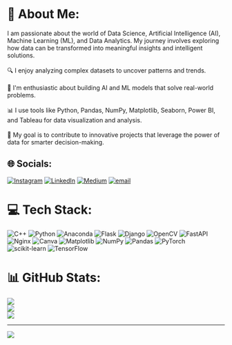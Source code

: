 # 💫 About Me:
I am passionate about the world of Data Science, Artificial Intelligence (AI), Machine Learning (ML), and Data Analytics. My journey involves exploring how data can be transformed into meaningful insights and intelligent solutions.<br><br>🔍 I enjoy analyzing complex datasets to uncover patterns and trends.<br><br>🤖 I'm enthusiastic about building AI and ML models that solve real-world problems.<br><br>📊 I use tools like Python, Pandas, NumPy, Matplotlib, Seaborn, Power BI, and Tableau for data visualization and analysis.<br><br>🎯 My goal is to contribute to innovative projects that leverage the power of data for smarter decision-making.


## 🌐 Socials:
[![Instagram](https://img.shields.io/badge/Instagram-%23E4405F.svg?logo=Instagram&logoColor=white)](https://instagram.com/prem._.028) [![LinkedIn](https://img.shields.io/badge/LinkedIn-%230077B5.svg?logo=linkedin&logoColor=white)](https://linkedin.com/in/22it127-prem) [![Medium](https://img.shields.io/badge/Medium-12100E?logo=medium&logoColor=white)](https://medium.com/@prajapatipremk) [![email](https://img.shields.io/badge/Email-D14836?logo=gmail&logoColor=white)](mailto:premprajapati6514@gmail.com) 

# 💻 Tech Stack:
![C++](https://img.shields.io/badge/c++-%2300599C.svg?style=for-the-badge&logo=c%2B%2B&logoColor=white) ![Python](https://img.shields.io/badge/python-3670A0?style=for-the-badge&logo=python&logoColor=ffdd54) ![Anaconda](https://img.shields.io/badge/Anaconda-%2344A833.svg?style=for-the-badge&logo=anaconda&logoColor=white) ![Flask](https://img.shields.io/badge/flask-%23000.svg?style=for-the-badge&logo=flask&logoColor=white) ![Django](https://img.shields.io/badge/django-%23092E20.svg?style=for-the-badge&logo=django&logoColor=white) ![OpenCV](https://img.shields.io/badge/opencv-%23white.svg?style=for-the-badge&logo=opencv&logoColor=white) ![FastAPI](https://img.shields.io/badge/FastAPI-005571?style=for-the-badge&logo=fastapi) ![Nginx](https://img.shields.io/badge/nginx-%23009639.svg?style=for-the-badge&logo=nginx&logoColor=white) ![Canva](https://img.shields.io/badge/Canva-%2300C4CC.svg?style=for-the-badge&logo=Canva&logoColor=white) ![Matplotlib](https://img.shields.io/badge/Matplotlib-%23ffffff.svg?style=for-the-badge&logo=Matplotlib&logoColor=black) ![NumPy](https://img.shields.io/badge/numpy-%23013243.svg?style=for-the-badge&logo=numpy&logoColor=white) ![Pandas](https://img.shields.io/badge/pandas-%23150458.svg?style=for-the-badge&logo=pandas&logoColor=white) ![PyTorch](https://img.shields.io/badge/PyTorch-%23EE4C2C.svg?style=for-the-badge&logo=PyTorch&logoColor=white) ![scikit-learn](https://img.shields.io/badge/scikit--learn-%23F7931E.svg?style=for-the-badge&logo=scikit-learn&logoColor=white) ![TensorFlow](https://img.shields.io/badge/TensorFlow-%23FF6F00.svg?style=for-the-badge&logo=TensorFlow&logoColor=white)
# 📊 GitHub Stats:
![](https://github-readme-stats.vercel.app/api?username=prem028&theme=dark&hide_border=false&include_all_commits=false&count_private=false)<br/>
![](https://nirzak-streak-stats.vercel.app/?user=prem028&theme=dark&hide_border=false)<br/>
![](https://github-readme-stats.vercel.app/api/top-langs/?username=prem028&theme=dark&hide_border=false&include_all_commits=false&count_private=false&layout=compact)

---
[![](https://visitcount.itsvg.in/api?id=prem028&icon=0&color=0)](https://visitcount.itsvg.in)

<!-- Proudly created with GPRM ( https://gprm.itsvg.in ) -->
